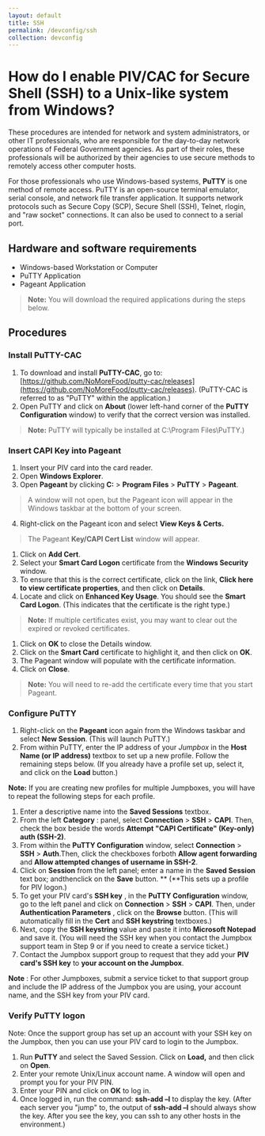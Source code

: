 ```yaml
---
layout: default
title: SSH
permalink: /devconfig/ssh
collection: devconfig
---
```

# How do I enable PIV/CAC for Secure Shell (SSH) to a Unix-like system from Windows?

These procedures are intended for network and system administrators, or other IT professionals, who are responsible for the day-to-day network operations of Federal Government agencies.  As part of their roles, these professionals will be authorized by their agencies to use secure methods to remotely access other computer hosts.

For those professionals who use Windows-based systems, **PuTTY** is one method of remote access. PuTTY is an open-source terminal emulator, serial console, and network file transfer application. It supports network protocols such as Secure Copy (SCP), Secure Shell (SSH), Telnet, rlogin, and &quot;raw socket&quot; connections. It can also be used to connect to a serial port.

## Hardware and software requirements

- Windows-based Workstation or Computer
- PuTTY Application
- Pageant Application

> **Note:**  You will download the required applications during the steps below.
## Procedures

### Install PuTTY-CAC

1. To download and install **PuTTY-CAC**, go to: [https://github.com/NoMoreFood/putty-cac/releases](https://github.com/NoMoreFood/putty-cac/releases).  (PuTTY-CAC is referred to as &quot;PuTTY&quot; within the application.)
2. Open PuTTY and click on **About** (lower left-hand corner of the **PuTTY Configuration** window) to verify that the correct version was installed.

> **Note:** PuTTY will typically be installed at C:\Program Files\PuTTY.)

### Insert CAPI Key into Pageant

1. Insert your PIV card into the card reader.
2. Open **Windows Explorer**.
3. Open **Pageant** by clicking **C:** &gt; **Program Files** &gt; **PuTTY** &gt; **Pageant**.
> A window will not open, but the Pageant icon will appear in the Windows taskbar at the bottom of your screen.
4. Right-click on the Pageant icon and select **View Keys &amp; Certs.**

> The Pageant **Key/CAPI Cert List** window will appear.

1. Click on **Add Cert**.
2. Select your **Smart Card Logon** certificate from the **Windows Security** window.
3. To ensure that this is the correct certificate, click on the link, **Click here to view certificate properties**, and then click on **Details**.
4. Locate and click on **Enhanced Key Usage**.  You should see the **Smart Card Logon**.  (This indicates that the certificate is the right type.)

> **Note:** If multiple certificates exist, you may want to clear out the expired or revoked certificates.

1. Click on **OK** to close the Details window.
2. Click on the **Smart Card** certificate to highlight it, and then click on **OK**.
3. The Pageant window will populate with the certificate information.
4. Click on **Close**.

> **Note:** You will need to re-add the certificate every time that you start Pageant.

### Configure PuTTY

1. Right-click on the **Pageant** icon again from the Windows taskbar and select **New Session**.  (This will launch PuTTY.)
2. From within PuTTY, enter the IP address of your _Jumpbox_ in the **Host Name (or IP address)** textbox to set up a new profile. Follow the remaining steps below.  (If you already have a profile set up, select it, and click on the **Load** button.)

**Note:** If you are creating new profiles for multiple Jumpboxes, you will have to repeat the following steps for each profile.

1. Enter a descriptive name into the **Saved Sessions** textbox.
2. From the left **Category** : panel, select **Connection** &gt; **SSH** &gt; **CAPI**. Then, check the box beside the words **Attempt &quot;CAPI Certificate&quot; (Key-only) auth (SSH-2)**.
3. From within the **PuTTY Configuration** window, select **Connection** &gt; **SSH** &gt; **Auth**.Then, click the checkboxes forboth **Allow agent forwarding** and **Allow attempted changes of username in SSH-2**.
4. Click on **Session** from the left panel; enter a name in the **Saved Session** text box; andthenclick on the **Save** button. ** (**This sets up a profile for PIV logon.)
5. To get your PIV card&#39;s **SSH key** , in the **PuTTY Configuration** window, go to the left panel and click on **Connection** &gt; **SSH** &gt; **CAPI**.  Then, under **Authentication Parameters** , click on  the **Browse** button.  (This will automatically fill in the **Cert** and **SSH keystring** textboxes.)
6. Next, copy the **SSH keystring** value and paste it into **Microsoft Notepad** and save it.  (You will need the SSH key when you contact the Jumpbox support team in Step 9 or if you need to create a service ticket.)
7. Contact the Jumpbox support group to request that they add your **PIV card&#39;s SSH key** to **your account on the Jumpbox**.

**Note** : For other Jumpboxes, submit a service ticket to that support group and include the IP address of the Jumpbox you are using, your account name, and the SSH key from your PIV card.

### Verify PuTTY logon

Note: Once the support group has set up an account with your SSH key on the Jumpbox, then you can use your PIV card to login to the Jumpbox.

1. Run **PuTTY** and select the Saved Session. Click on **Load,** and then click on **Open**.
2. Enter your remote Unix/Linux account name.  A window will open and prompt you for your PIV PIN.
3. Enter your PIN and click on **OK** to log in.
4. Once logged in, run the command:   **ssh-add –l** to display the key.  (After each server you &quot;jump&quot; to, the output of **ssh-add –l** should always show the key.  After you see the key, you can ssh to any other hosts in the environment.)
